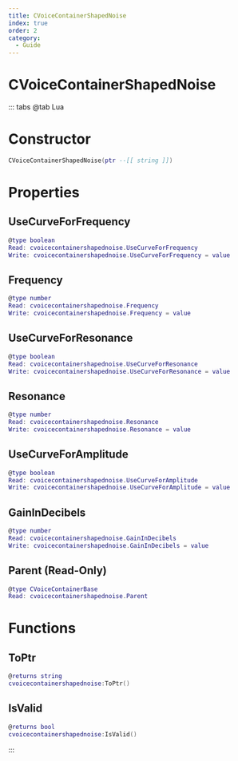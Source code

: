 ```yaml
---
title: CVoiceContainerShapedNoise
index: true
order: 2
category:
  - Guide
---
```


# CVoiceContainerShapedNoise

::: tabs
@tab Lua
# Constructor
```lua
CVoiceContainerShapedNoise(ptr --[[ string ]])
```
# Properties
## UseCurveForFrequency 
```lua
@type boolean
Read: cvoicecontainershapednoise.UseCurveForFrequency
Write: cvoicecontainershapednoise.UseCurveForFrequency = value
```
## Frequency 
```lua
@type number
Read: cvoicecontainershapednoise.Frequency
Write: cvoicecontainershapednoise.Frequency = value
```
## UseCurveForResonance 
```lua
@type boolean
Read: cvoicecontainershapednoise.UseCurveForResonance
Write: cvoicecontainershapednoise.UseCurveForResonance = value
```
## Resonance 
```lua
@type number
Read: cvoicecontainershapednoise.Resonance
Write: cvoicecontainershapednoise.Resonance = value
```
## UseCurveForAmplitude 
```lua
@type boolean
Read: cvoicecontainershapednoise.UseCurveForAmplitude
Write: cvoicecontainershapednoise.UseCurveForAmplitude = value
```
## GainInDecibels 
```lua
@type number
Read: cvoicecontainershapednoise.GainInDecibels
Write: cvoicecontainershapednoise.GainInDecibels = value
```
## Parent (Read-Only)
```lua
@type CVoiceContainerBase
Read: cvoicecontainershapednoise.Parent
```
# Functions
## ToPtr
```lua
@returns string
cvoicecontainershapednoise:ToPtr()
```
## IsValid
```lua
@returns bool
cvoicecontainershapednoise:IsValid()
```

:::